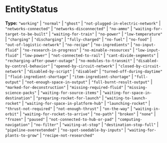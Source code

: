 # EntityStatus

**Type:** `"working"` | `"normal"` | `"ghost"` | `"not-plugged-in-electric-network"` | `"networks-connected"` | `"networks-disconnected"` | `"no-ammo"` | `"waiting-for-target-to-be-built"` | `"waiting-for-train"` | `"no-power"` | `"low-temperature"` | `"charging"` | `"discharging"` | `"fully-charged"` | `"no-fuel"` | `"no-food"` | `"out-of-logistic-network"` | `"no-recipe"` | `"no-ingredients"` | `"no-input-fluid"` | `"no-research-in-progress"` | `"no-minable-resources"` | `"low-input-fluid"` | `"low-power"` | `"not-connected-to-rail"` | `"cant-divide-segments"` | `"recharging-after-power-outage"` | `"no-modules-to-transmit"` | `"disabled-by-control-behavior"` | `"opened-by-circuit-network"` | `"closed-by-circuit-network"` | `"disabled-by-script"` | `"disabled"` | `"turned-off-during-daytime"` | `"fluid-ingredient-shortage"` | `"item-ingredient-shortage"` | `"full-output"` | `"not-enough-space-in-output"` | `"full-burnt-result-output"` | `"marked-for-deconstruction"` | `"missing-required-fluid"` | `"missing-science-packs"` | `"waiting-for-source-items"` | `"waiting-for-space-in-destination"` | `"preparing-rocket-for-launch"` | `"waiting-to-launch-rocket"` | `"waiting-for-space-in-platform-hub"` | `"launching-rocket"` | `"thrust-not-required"` | `"not-enough-thrust"` | `"on-the-way"` | `"waiting-in-orbit"` | `"waiting-for-rocket-to-arrive"` | `"no-path"` | `"broken"` | `"none"` | `"frozen"` | `"paused"` | `"not-connected-to-hub-or-pad"` | `"computing-navigation"` | `"no-filter"` | `"waiting-at-stop"` | `"destination-stop-full"` | `"pipeline-overextended"` | `"no-spot-seedable-by-inputs"` | `"waiting-for-plants-to-grow"` | `"recipe-not-researched"`

